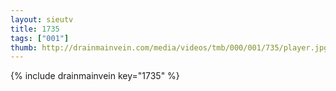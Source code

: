 ```yaml
--- 
layout: sieutv
title: 1735
tags: ["001"]
thumb: http://drainmainvein.com/media/videos/tmb/000/001/735/player.jpg
---
```

{% include drainmainvein key="1735" %} 
